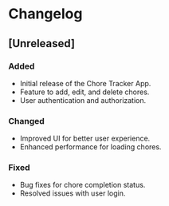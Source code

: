 # Changelog

## [Unreleased]

### Added

- Initial release of the Chore Tracker App.
- Feature to add, edit, and delete chores.
- User authentication and authorization.

### Changed

- Improved UI for better user experience.
- Enhanced performance for loading chores.

### Fixed

- Bug fixes for chore completion status.
- Resolved issues with user login.
